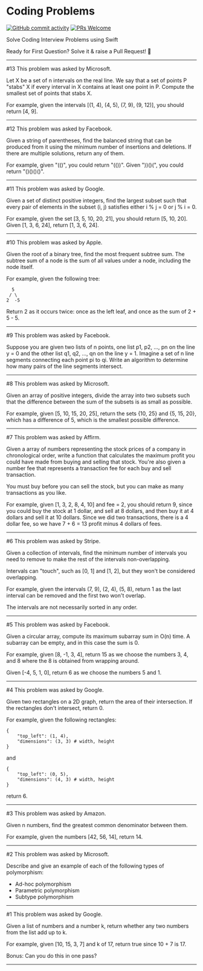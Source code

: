 # Coding Problems

[![GitHub commit activity](https://img.shields.io/github/commit-activity/w/swiftmumbai/codingProblems)](https://github.com/swiftmumbai/chatkit/pulls)
[![PRs Welcome](https://img.shields.io/badge/PRs-welcome-brightgreen)](https://github.com/swiftmumbai/codingProblems/pulls)

Solve Coding Interview Problems using Swift

Ready for First Question? 
Solve it & raise a Pull Request! 🎉

---

#13 This problem was asked by Microsoft.

Let X be a set of n intervals on the real line. We say that a set of points P "stabs" X if every interval in X contains at least one point in P. Compute the smallest set of points that stabs X.

For example, given the intervals [(1, 4), (4, 5), (7, 9), (9, 12)], you should return [4, 9].

---

#12 This problem was asked by Facebook.

Given a string of parentheses, find the balanced string that can be produced from it using the minimum number of insertions and deletions. If there are multiple solutions, return any of them.

For example, given "(()", you could return "(())". Given "))()(", you could return "()()()()".

---

#11 This problem was asked by Google.

Given a set of distinct positive integers, find the largest subset such that every pair of elements in the subset (i, j) satisfies either i % j = 0 or j % i = 0.

For example, given the set [3, 5, 10, 20, 21], you should return [5, 10, 20]. Given [1, 3, 6, 24], return [1, 3, 6, 24].

---

#10 This problem was asked by Apple.

Given the root of a binary tree, find the most frequent subtree sum. The subtree sum of a node is the sum of all values under a node, including the node itself.

For example, given the following tree:
```
  5
 / \
2  -5
```
Return 2 as it occurs twice: once as the left leaf, and once as the sum of 2 + 5 - 5.

---

#9 This problem was asked by Facebook.

Suppose you are given two lists of n points, one list p1, p2, ..., pn on the line y = 0 and the other list q1, q2, ..., qn on the line y = 1. Imagine a set of n line segments connecting each point pi to qi. Write an algorithm to determine how many pairs of the line segments intersect.

---

#8 This problem was asked by Microsoft.

Given an array of positive integers, divide the array into two subsets such that the difference between the sum of the subsets is as small as possible.

For example, given [5, 10, 15, 20, 25], return the sets {10, 25} and {5, 15, 20}, which has a difference of 5, which is the smallest possible difference.

---

#7 This problem was asked by Affirm.

Given a array of numbers representing the stock prices of a company in chronological order, write a function that calculates the maximum profit you could have made from buying and selling that stock. You're also given a number fee that represents a transaction fee for each buy and sell transaction.

You must buy before you can sell the stock, but you can make as many transactions as you like.

For example, given [1, 3, 2, 8, 4, 10] and fee = 2, you should return 9, since you could buy the stock at 1 dollar, and sell at 8 dollars, and then buy it at 4 dollars and sell it at 10 dollars. Since we did two transactions, there is a 4 dollar fee, so we have 7 + 6 = 13 profit minus 4 dollars of fees.

---

#6 This problem was asked by Stripe.

Given a collection of intervals, find the minimum number of intervals you need to remove to make the rest of the intervals non-overlapping.

Intervals can "touch", such as [0, 1] and [1, 2], but they won't be considered overlapping.

For example, given the intervals (7, 9), (2, 4), (5, 8), return 1 as the last interval can be removed and the first two won't overlap.

The intervals are not necessarily sorted in any order.

---

#5 This problem was asked by Facebook.

Given a circular array, compute its maximum subarray sum in O(n) time. A subarray can be empty, and in this case the sum is 0.

For example, given [8, -1, 3, 4], return 15 as we choose the numbers 3, 4, and 8 where the 8 is obtained from wrapping around.

Given [-4, 5, 1, 0], return 6 as we choose the numbers 5 and 1.

---

#4 This problem was asked by Google.

Given two rectangles on a 2D graph, return the area of their intersection. If the rectangles don't intersect, return 0.

For example, given the following rectangles:
```
{
    "top_left": (1, 4),
    "dimensions": (3, 3) # width, height
}
```
and
```
{
    "top_left": (0, 5),
    "dimensions": (4, 3) # width, height
}
```
return 6.

---

#3 This problem was asked by Amazon.

Given n numbers, find the greatest common denominator between them.

For example, given the numbers [42, 56, 14], return 14.

---

#2 This problem was asked by Microsoft.

Describe and give an example of each of the following types of polymorphism:

- Ad-hoc polymorphism
- Parametric polymorphism
- Subtype polymorphism

---

#1 This problem was asked by Google.

Given a list of numbers and a number k, return whether any two numbers from the list add up to k.

For example, given [10, 15, 3, 7] and k of 17, return true since 10 + 7 is 17.

Bonus: Can you do this in one pass?

---
